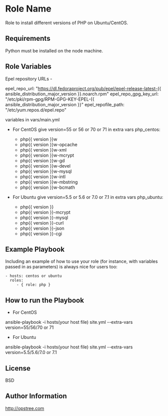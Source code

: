 Role Name
=========

Role to install different versions of PHP on Ubuntu/CentOS.

Requirements
------------

Python must be installed on the node machine.

Role Variables
--------------

Epel repository URLs -

epel_repo_url: "https://dl.fedoraproject.org/pub/epel/epel-release-latest-{{ ansible_distribution_major_version }}.noarch.rpm"
epel_repo_gpg_key_url: "/etc/pki/rpm-gpg/RPM-GPG-KEY-EPEL-{{ ansible_distribution_major_version }}"
epel_repofile_path: "/etc/yum.repos.d/epel.repo"

variables in vars/main.yml

- For CentOS give version=55 or 56 or 70 or 71 in extra vars
php_centos:
  - php{{ version }}w
  - php{{ version }}w-opcache
  - php{{ version }}w-xml
  - php{{ version }}w-mcrypt
  - php{{ version }}w-gd
  - php{{ version }}w-devel
  - php{{ version }}w-mysql
  - php{{ version }}w-intl
  - php{{ version }}w-mbstring
  - php{{ version }}w-bcmath

- For Ubuntu give version=5.5 or 5.6 or 7.0 or 7.1 in extra vars 
php_ubuntu:
  - php{{ version }}
  - php{{ version }}-mcrypt
  - php{{ version }}-mysql
  - php{{ version }}-curl
  - php{{ version }}-json
  - php{{ version }}-cgi


Example Playbook
----------------

Including an example of how to use your role (for instance, with variables passed in as parameters) is always nice for users too:

    - hosts: centos or ubuntu
      roles:
         - { role: php }
         
How to run the Playbook
-----------------------

- For CentOS

ansible-playbook -i hosts(your host file) site.yml --extra-vars version=55/56/70 or 71

- For Ubuntu

ansible-playbook -i hosts(your host file) site.yml --extra-vars version=5.5/5.6/7.0 or 7.1

License
-------

BSD

Author Information
------------------

http://opstree.com
